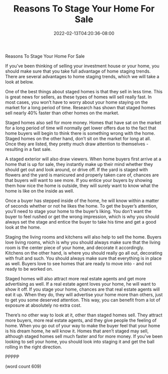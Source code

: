﻿---
title: "Reasons To Stage Your Home For Sale"
date: 2022-02-13T04:20:36-08:00
description: "Real Estate Tips for Web Success"
featured_image: "/images/Real Estate.jpg"
tags: ["Real Estate"]
---

Reasons To Stage Your Home For Sale

If you’ve been thinking of selling your investment house or your home, you should make sure that you take full advantage of home staging trends.  There are several advantages to home staging trends, which we will take a look at below.

One of the best things about staged homes is that they sell in less time.  This is great news for sellers, as these types of homes will sell really fast.  In most cases, you won’t have to worry about your home staying on the market for a long period of time.  Research has shown that staged homes sell nearly 40% faster than other homes on the market. 

Staged homes also sell for more money.  Homes that have sat on the market for a long period of time will normally get lower offers due to the fact that home buyers will begin to think there is something wrong with the home.  Staged homes on the other hand, don’t sit on the market for long at all.  Once they are listed, they pretty much draw attention to themselves - resulting in a fast sale.

A staged exterior will also draw viewers.  When home buyers first arrive at a home that is up for sale, they instantly make up their mind whether they should get out and look around, or drive off.  If the yard is staged with flowers and the yard is manicured and properly taken care of, chances are that buyers will want to see more. If you entice your buyers by showing them how nice the home is outside, they will surely want to know what the home is like on the inside as well.

Once a buyer has stepped inside of the home, he will know within a matter of seconds whether or not he likes the home.  To get the buyer’s attention, you’ll need to stage your home to the buyer’s liking.  You don’t want the buyer to feel rushed or get the wrong impression, which is why you should always set the stage and entice the buyer to take his time and get a good look at the home.

Staging the living rooms and kitchens will also help to sell the home.  Buyers love living rooms, which is why you should always make sure that the living room is the center piece of your home, and decorate it accordingly.  Kitchens on the other hand, is where you should really go all out, decorating with fruit and such.  You should always make sure that everything is in place as well.  Buyers love to see homes that are ready to move into - and not ready to be worked on.

Staged homes will also attract more real estate agents and get more advertising as well.  If a real estate agent loves your home, he will want to show it off.  If you stage your home, chances are that real estate agents will eat it up.  When they do, they will advertise your home more than others, just to get you some deserved attention.  This way, you can benefit from a lot of exposure at absolutely no extra cost.

There’s no other way to look at it, other than staged homes sell.  They attract more buyers, more real estate agents, and they give people the feeling of home.  When you go out of your way to make the buyer feel that your home is his dream home, he will know it.  Homes that aren’t staged may sell, although staged homes sell much faster and for more money.  If you’ve been looking to sell your home, you should look into staging it and get the ball rolling in the right direction.

PPPPP

(word count 609)

